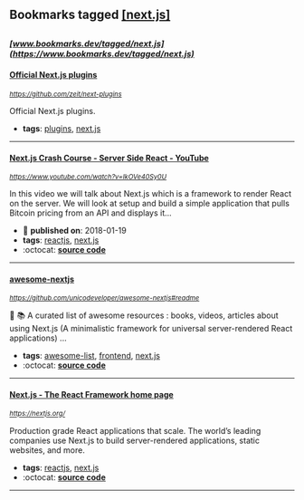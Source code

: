 ## Bookmarks tagged [[next.js]](https://www.bookmarks.dev/search?q=[next.js])

_<sup><sup>[www.bookmarks.dev/tagged/next.js](https://www.bookmarks.dev/tagged/next.js)</sup></sup>_
---
#### [Official Next.js plugins](https://github.com/zeit/next-plugins)
_<sup>https://github.com/zeit/next-plugins</sup>_

Official Next.js plugins.
* **tags**: [plugins](../tagged/plugins.md), [next.js](../tagged/next.js.md)
---
#### [Next.js Crash Course - Server Side React - YouTube](https://www.youtube.com/watch?v=IkOVe40Sy0U)
_<sup>https://www.youtube.com/watch?v=IkOVe40Sy0U</sup>_

In this video we will talk about Next.js which is a framework to render React on the server. We will look at setup and build a simple application that pulls Bitcoin pricing from an API and displays it...
* :calendar: **published on**: 2018-01-19
* **tags**: [reactjs](../tagged/reactjs.md), [next.js](../tagged/next.js.md)
* :octocat: **[source code](https://github.com/bradtraversy/bitzprice)**
---
#### [awesome-nextjs](https://github.com/unicodeveloper/awesome-nextjs#readme)
_<sup>https://github.com/unicodeveloper/awesome-nextjs#readme</sup>_

:notebook_with_decorative_cover: :books: A curated list of awesome resources : books, videos, articles about using Next.js (A minimalistic framework for universal server-rendered React applications)  ...
* **tags**: [awesome-list](../tagged/awesome-list.md), [frontend](../tagged/frontend.md), [next.js](../tagged/next.js.md)
* :octocat: **[source code](https://github.com/unicodeveloper/awesome-nextjs#readme)**
---
#### [Next.js - The React Framework home page](https://nextjs.org/)
_<sup>https://nextjs.org/</sup>_

Production grade React applications that scale. The world’s leading companies use Next.js to build server-rendered applications, static websites, and more.
* **tags**: [reactjs](../tagged/reactjs.md), [next.js](../tagged/next.js.md)
* :octocat: **[source code](https://github.com/zeit/next.js)**
---

